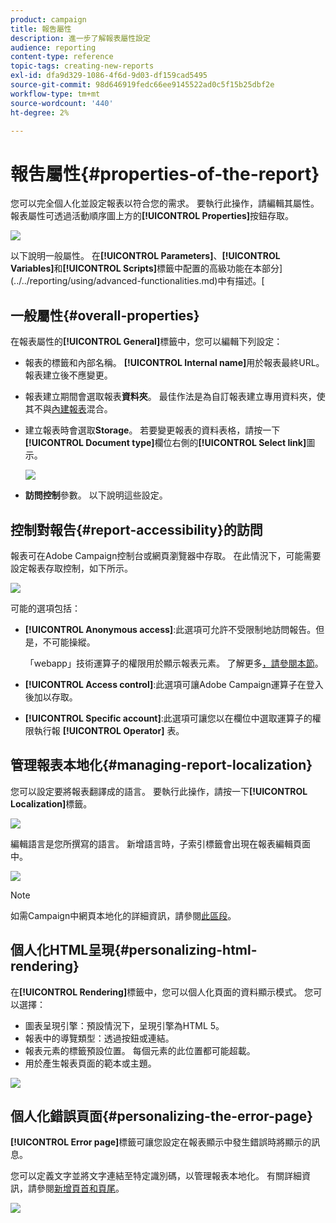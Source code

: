 ```yaml
---
product: campaign
title: 報吿屬性
description: 進一步了解報表屬性設定
audience: reporting
content-type: reference
topic-tags: creating-new-reports
exl-id: dfa9d329-1086-4f6d-9d03-df159cad5495
source-git-commit: 98d646919fedc66ee9145522ad0c5f15b25dbf2e
workflow-type: tm+mt
source-wordcount: '440'
ht-degree: 2%

---
```


# 報吿屬性{#properties-of-the-report}

您可以完全個人化並設定報表以符合您的需求。 要執行此操作，請編輯其屬性。 報表屬性可透過活動順序圖上方的&#x200B;**[!UICONTROL Properties]**&#x200B;按鈕存取。

![](assets/s_ncs_advuser_report_properties_01.png)

以下說明一般屬性。 在&#x200B;**[!UICONTROL Parameters]**、**[!UICONTROL Variables]**&#x200B;和&#x200B;**[!UICONTROL Scripts]**&#x200B;標籤中配置的高級功能在本部分](../../reporting/using/advanced-functionalities.md)中有描述。[

## 一般屬性{#overall-properties}

在報表屬性的&#x200B;**[!UICONTROL General]**&#x200B;標籤中，您可以編輯下列設定：

* 報表的標籤和內部名稱。 **[!UICONTROL Internal name]**&#x200B;用於報表最終URL。 報表建立後不應變更。

* 報表建立期間會選取報表&#x200B;**資料夾**。 最佳作法是為自訂報表建立專用資料夾，使其不與[內建報表](../../reporting/using/about-campaign-built-in-reports.md)混合。

* 建立報表時會選取&#x200B;**Storage**。 若要變更報表的資料表格，請按一下&#x200B;**[!UICONTROL Document type]**&#x200B;欄位右側的&#x200B;**[!UICONTROL Select link]**&#x200B;圖示。

   ![](assets/s_ncs_advuser_report_properties_02.png)

* **訪問控制**&#x200B;參數。 以下說明這些設定。

## 控制對報告{#report-accessibility}的訪問

報表可在Adobe Campaign控制台或網頁瀏覽器中存取。 在此情況下，可能需要設定報表存取控制，如下所示。

![](assets/s_ncs_advuser_report_properties_02b.png)

可能的選項包括：

* **[!UICONTROL Anonymous access]**:此選項可允許不受限制地訪問報告。但是，不可能操縱。

   「webapp」技術運算子的權限用於顯示報表元素。 了解更多[，請參閱本節](../../platform/using/access-management-operators.md)。

* **[!UICONTROL Access control]**:此選項可讓Adobe Campaign運算子在登入後加以存取。
* **[!UICONTROL Specific account]**:此選項可讓您以在欄位中選取運算子的權限執行報 **[!UICONTROL Operator]** 表。

## 管理報表本地化{#managing-report-localization}

您可以設定要將報表翻譯成的語言。 要執行此操作，請按一下&#x200B;**[!UICONTROL Localization]**&#x200B;標籤。

![](assets/s_ncs_advuser_report_properties_06.png)

編輯語言是您所撰寫的語言。 新增語言時，子索引標籤會出現在報表編輯頁面中。

![](assets/s_ncs_advuser_report_properties_05a.png)

>[!NOTE]
>
>如需Campaign中網頁本地化的詳細資訊，請參閱[此區段](../../web/using/translating-a-web-form.md)。

## 個人化HTML呈現{#personalizing-html-rendering}

在&#x200B;**[!UICONTROL Rendering]**&#x200B;標籤中，您可以個人化頁面的資料顯示模式。 您可以選擇：

* 圖表呈現引擎：預設情況下，呈現引擎為HTML 5。
* 報表中的導覽類型：透過按鈕或連結。
* 報表元素的標籤預設位置。 每個元素的此位置都可能超載。
* 用於產生報表頁面的範本或主題。

![](assets/s_ncs_advuser_report_properties_08.png)

## 個人化錯誤頁面{#personalizing-the-error-page}

**[!UICONTROL Error page]**&#x200B;標籤可讓您設定在報表顯示中發生錯誤時將顯示的訊息。

您可以定義文字並將文字連結至特定識別碼，以管理報表本地化。 有關詳細資訊，請參閱[新增頁首和頁尾](../../reporting/using/element-layout.md#adding-a-header-and-a-footer)。

![](assets/s_ncs_advuser_report_properties_11.png)
